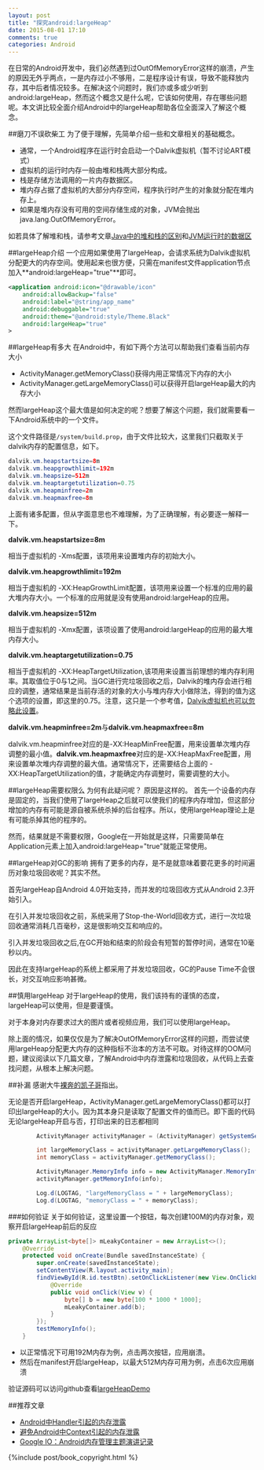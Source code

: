 ```yaml
---
layout: post
title: "探究android:largeHeap"
date: 2015-08-01 17:10
comments: true
categories: Android
---
```

在日常的Android开发中，我们必然遇到过OutOfMemoryError这样的崩溃，产生的原因无外乎两点，一是内存过小不够用，二是程序设计有误，导致不能释放内存，其中后者情况较多。在解决这个问题时，我们亦或多或少听到android:largeHeap，然而这个概念又是什么呢，它该如何使用，存在哪些问题呢。本文讲比较全面介绍Android中的largeHeap帮助各位全面深入了解这个概念。
<!--more-->
##磨刀不误砍柴工
为了便于理解，先简单介绍一些和文章相关的基础概念。

  * 通常，一个Android程序在运行时会启动一个Dalvik虚拟机（暂不讨论ART模式）
  * 虚拟机的运行时内存一般由堆和栈两大部分构成。
  * 栈是存储方法调用的一片内存数据区。
  * 堆内存占据了虚拟机的大部分内存空间，程序执行时产生的对象就分配在堆内存上。
  * 如果是堆内存没有可用的空间存储生成的对象，JVM会抛出java.lang.OutOfMemoryError。

如若具体了解堆和栈，请参考文章[Java中的堆和栈的区别](http://droidyue.com/blog/2014/12/07/differences-between-stack-and-heap-in-java/)和[JVM运行时的数据区](http://droidyue.com/blog/2014/12/21/java-runtime-data-areas/)

##largeHeap介绍
一个应用如果使用了largeHeap，会请求系统为Dalvik虚拟机分配更大的内存空间。使用起来也很方便，只需在manifest文件application节点加入**android:largeHeap="true"**即可。
```xml
<application android:icon="@drawable/icon" 
	android:allowBackup="false"
	android:label="@string/app_name" 
	android:debuggable="true" 
	android:theme="@android:style/Theme.Black"
    android:largeHeap="true"
>
```

##largeHeap有多大
在Android中，有如下两个方法可以帮助我们查看当前内存大小

  * ActivityManager.getMemoryClass()获得内用正常情况下内存的大小
  * ActivityManager.getLargeMemoryClass()可以获得开启largeHeap最大的内存大小

然而largeHeap这个最大值是如何决定的呢？想要了解这个问题，我们就需要看一下Android系统中的一个文件。

这个文件路径是`/system/build.prop`，由于文件比较大，这里我们只截取关于dalvik内存的配置信息，如下。
```java
dalvik.vm.heapstartsize=8m
dalvik.vm.heapgrowthlimit=192m
dalvik.vm.heapsize=512m
dalvik.vm.heaptargetutilization=0.75
dalvik.vm.heapminfree=2m
dalvik.vm.heapmaxfree=8m
```

上面有诸多配置，但从字面意思也不难理解，为了正确理解，有必要逐一解释一下。

**dalvik.vm.heapstartsize=8m**

相当于虚拟机的 -Xms配置，该项用来设置堆内存的初始大小。

**dalvik.vm.heapgrowthlimit=192m**

相当于虚拟机的 -XX:HeapGrowthLimit配置，该项用来设置一个标准的应用的最大堆内存大小。一个标准的应用就是没有使用android:largeHeap的应用。

**dalvik.vm.heapsize=512m**

相当于虚拟机的 -Xmx配置，该项设置了使用android:largeHeap的应用的最大堆内存大小。


**dalvik.vm.heaptargetutilization=0.75**

相当于虚拟机的 -XX:HeapTargetUtilization,该项用来设置当前理想的堆内存利用率。其取值位于0与1之间。当GC进行完垃圾回收之后，Dalvik的堆内存会进行相应的调整，通常结果是当前存活的对象的大小与堆内存大小做除法，得到的值为这个选项的设置，即这里的0.75。注意，这只是一个参考值，[Dalvik虚拟机也可以忽略此设置](http://grepcode.com/file/repo1.maven.org/maven2/org.robovm/robovm-rt/1.0.0/dalvik/system/VMRuntime.java#VMRuntime.setTargetHeapUtilization%28float%29)。


**dalvik.vm.heapminfree=2m**与**dalvik.vm.heapmaxfree=8m**

dalvik.vm.heapminfree对应的是-XX:HeapMinFree配置，用来设置单次堆内存调整的最小值。**dalvik.vm.heapmaxfree**对应的是-XX:HeapMaxFree配置，用来设置单次堆内存调整的最大值。通常情况下，还需要结合上面的 -XX:HeapTargetUtilization的值，才能确定内存调整时，需要调整的大小。


##largeHeap需要权限么
为何有此疑问呢？ 原因是这样的。 首先一个设备的内存是固定的，当我们使用了largeHeap之后就可以使我们的程序内存增加，但这部分增加的内存有可能是源自被系统杀掉的后台程序。所以，使用largeHeap理论上是有可能杀掉其他的程序的。

然而，结果就是不需要权限，Google在一开始就是这样，只需要简单在Application元素上加入android:largeHeap="true"就能正常使用。

##largeHeap对GC的影响
拥有了更多的内存，是不是就意味着要花更多的时间遍历对象垃圾回收呢？其实不然。

首先largeHeap自Android 4.0开始支持，而并发的垃圾回收方式从Android 2.3开始引入。

在引入并发垃圾回收之前，系统采用了Stop-the-World回收方式，进行一次垃圾回收通常消耗几百毫秒，这是很影响交互和响应的。

引入并发垃圾回收之后,在GC开始和结束的阶段会有短暂的暂停时间，通常在10毫秒以内。

因此在支持largeHeap的系统上都采用了并发垃圾回收，GC的Pause Time不会很长，对交互响应影响甚微。

##慎用largeHeap
对于largeHeap的使用，我们该持有的谨慎的态度，largeHeap可以使用，但是要谨慎。

对于本身对内存要求过大的图片或者视频应用，我们可以使用largeHeap。

除上面的情况，如果仅仅是为了解决OutOfMemoryError这样的问题，而尝试使用largeHeap分配更大内存的这种指标不治本的方法不可取。对待这样的OOM问题，建议阅读以下几篇文章，了解Android中内存泄露和垃圾回收，从代码上去查找问题，从根本上解决问题。

##补漏
感谢大牛[裸奔的凯子哥](http://weibo.com/u/1783932377?topnav=1&wvr=6&topsug=1)指出。

无论是否开启largeHeap，ActivityManager.getLargeMemoryClass()都可以打印出largeHeap的大小。因为其本身只是读取了配置文件的值而已。即下面的代码无论largeHeap开启与否，打印出来的日志都相同
```java
		ActivityManager activityManager = (ActivityManager) getSystemService(ACTIVITY_SERVICE);

        int largeMemoryClass = activityManager.getLargeMemoryClass();
        int memoryClass = activityManager.getMemoryClass();

        ActivityManager.MemoryInfo info = new ActivityManager.MemoryInfo();
        activityManager.getMemoryInfo(info);

        Log.d(LOGTAG, "largeMemoryClass = " + largeMemoryClass);
        Log.d(LOGTAG, "memoryClass = " + memoryClass);
```

###如何验证
关于如何验证，这里设置一个按钮，每次创建100M的内存对象，观察开启largeHeap前后的反应
```java
private ArrayList<byte[]> mLeakyContainer = new ArrayList<>();
    @Override
    protected void onCreate(Bundle savedInstanceState) {
        super.onCreate(savedInstanceState);
        setContentView(R.layout.activity_main);
        findViewById(R.id.testBtn).setOnClickListener(new View.OnClickListener() {
            @Override
            public void onClick(View v) {
                byte[] b = new byte[100 * 1000 * 1000];
                mLeakyContainer.add(b);
            }
        });
        testMemoryInfo();
    }
```

  * 以正常情况下可用192M内存为例，点击两次按钮，应用崩溃。
  * 然后在manifest开启largeHeap，以最大512M内存可用为例，点击6次应用崩溃

验证源码可以访问github查看[largeHeapDemo](https://github.com/androidyue/largeHeapDemo)

##推荐文章
  * [Android中Handler引起的内存泄露](http://droidyue.com/blog/2014/12/28/in-android-handler-classes-should-be-static-or-leaks-might-occur/)
  * [避免Android中Context引起的内存泄露](http://droidyue.com/blog/2015/04/12/avoid-memory-leaks-on-context-in-android/)
  * [Google IO：Android内存管理主题演讲记录](http://droidyue.com/blog/2014/11/02/note-for-google-io-memory-management-for-android-chinese-edition/)

{%include post/book_copyright.html %}













